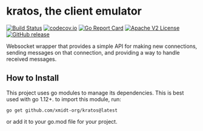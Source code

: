 # kratos, the client emulator

[![Build Status](https://travis-ci.com/xmidt-org/kratos.svg?branch=master)](https://travis-ci.com/xmidt-org/kratos)
[![codecov.io](http://codecov.io/github/xmidt-org/kratos/coverage.svg?branch=master)](http://codecov.io/github/xmidt-org/kratos?branch=master)
[![Go Report Card](https://goreportcard.com/badge/github.com/xmidt-org/kratos)](https://goreportcard.com/report/github.com/xmidt-org/kratos)
[![Apache V2 License](http://img.shields.io/badge/license-Apache%20V2-blue.svg)](https://github.com/xmidt-org/kratos/blob/master/LICENSE)
[![GitHub release](https://img.shields.io/github/release/xmidt-org/svalinn.svg)](CHANGELOG.md)

Websocket wrapper that provides a simple API for making new connections,
sending messages on that connection, and providing a way to handle received
messages.

## How to Install
This project uses go modules to manage its dependencies. This is best used with go 1.12+.  to import this module, run:
```
go get github.com/xmidt-org/kratos@latest
```
or add it to your go.mod file for your project.
